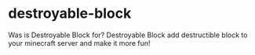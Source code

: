 # destroyable-block
Was is Destroyable Block for? Destroyable Block add destructible block to your minecraft server and make it more fun! 
